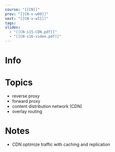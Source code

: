 ```yaml
---
course: "[[CN]]"
prev: "[[CN-v-w09]]"
next: "[[CN-v-w11]]"
tags:
slides:
  - "[[CN-s15-CDN.pdf]]"
  - "[[CN-s16-video.pdf]]"
---
```



# Info


# Topics
- reverse proxy
- forward proxy
- content distribution network (CDN)
- overlay routing


# Notes
- CDN optimize traffic with caching and replication
